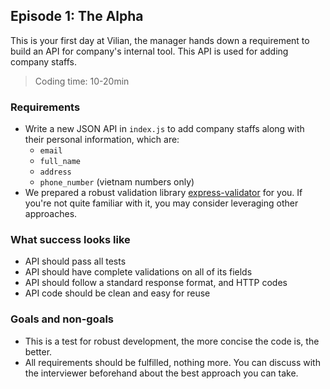 Episode 1: The Alpha
-----
This is your first day at Vilian, the manager hands down a requirement to build an API for company's internal tool. This API is used for adding company staffs.

> Coding time: 10-20min

### Requirements
+ Write a new JSON API in `index.js` to add company staffs along with their personal information, which are:
  - `email`
  - `full_name`
  - `address`
  - `phone_number` (vietnam numbers only)
+ We prepared a robust validation library [express-validator](https://express-validator.github.io/docs/) for you. If you're not quite familiar with it, you may consider leveraging other approaches.

### What success looks like
- API should pass all tests
- API should have complete validations on all of its fields
- API should follow a standard response format, and HTTP codes
- API code should be clean and easy for reuse

### Goals and non-goals
- This is a test for robust development, the more concise the code is, the better.
- All requirements should be fulfilled, nothing more. You can discuss with the interviewer beforehand about the best approach you can take.
